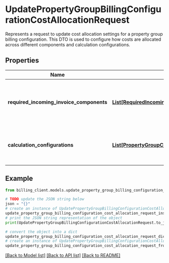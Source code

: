 # UpdatePropertyGroupBillingConfigurationCostAllocationRequest

Represents a request to update cost allocation settings for a property group billing configuration.  This DTO is used to configure how costs are allocated across different components and calculation configurations.

## Properties

Name | Type | Description | Notes
------------ | ------------- | ------------- | -------------
**required_incoming_invoice_components** | [**List[RequiredIncomingInvoiceComponentRequestDetails]**](RequiredIncomingInvoiceComponentRequestDetails.md) | List of required incoming invoice components with their details. | [optional] 
**calculation_configurations** | [**List[PropertyGroupCalculationConfigurationRequest]**](PropertyGroupCalculationConfigurationRequest.md) | List of calculation configurations for the property group. | [optional] 

## Example

```python
from billing_client.models.update_property_group_billing_configuration_cost_allocation_request import UpdatePropertyGroupBillingConfigurationCostAllocationRequest

# TODO update the JSON string below
json = "{}"
# create an instance of UpdatePropertyGroupBillingConfigurationCostAllocationRequest from a JSON string
update_property_group_billing_configuration_cost_allocation_request_instance = UpdatePropertyGroupBillingConfigurationCostAllocationRequest.from_json(json)
# print the JSON string representation of the object
print(UpdatePropertyGroupBillingConfigurationCostAllocationRequest.to_json())

# convert the object into a dict
update_property_group_billing_configuration_cost_allocation_request_dict = update_property_group_billing_configuration_cost_allocation_request_instance.to_dict()
# create an instance of UpdatePropertyGroupBillingConfigurationCostAllocationRequest from a dict
update_property_group_billing_configuration_cost_allocation_request_from_dict = UpdatePropertyGroupBillingConfigurationCostAllocationRequest.from_dict(update_property_group_billing_configuration_cost_allocation_request_dict)
```
[[Back to Model list]](../README.md#documentation-for-models) [[Back to API list]](../README.md#documentation-for-api-endpoints) [[Back to README]](../README.md)


